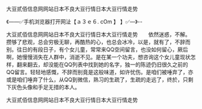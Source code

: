 大豆贰佰信息网网站日本不良大豆行情日本大豆行情走势

《——✅手机浏览器打开网沚【ａ３ｅ６. cOm 】 】✅—》--

大豆贰佰信息网网站日本不良大豆行情日本大豆行情走势　　依然迷惑，不解。
攒够了悲观，总会穷极无聊，再酷热的心，也总会冰冷，以是，就有了，不辞而别。往日的有段日子，有个女儿童，常常来QQ空间留言，也没如何留心，厥后啊，她慢慢消失在人群中，消逝不见。是在某一个功夫，想咨询这个女儿童现状怎样，翻来翻去，却没能在QQ列表中找到她的名字，独一的陈迹仍旧很久之前的QQ留言。轻轻地感慨，不辞而别竟是这般味道，如许忧伤。是咱们被唾弃了，亦或是咱们唾弃了什么，从QQ到微信，熟习的生疏了，生疏的走远了，终於，只剩下灰色头像和手足无措的本人。





大豆贰佰信息网网站日本不良大豆行情日本大豆行情走势

